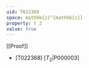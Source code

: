 ```yaml
---
uid: T022368
space: mathbb{z}^{mathbb{z}}
property: t_2
value: true
---
```

[[Proof]]

* [T022368] [$T_2$|P000003]

